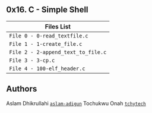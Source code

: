 ## 0x16. C - Simple Shell

| Files List |
| ------------ |
| `File 0 - 0-read_textfile.c` |
| `File 1 - 1-create_file.c` |
| `File 2 - 2-append_text_to_file.c` |
| `File 3 - 3-cp.c` |
| `File 4 - 100-elf_header.c` |


## Authors
Aslam Dhikrullahi [`aslam-adigun`](https://github.com/aslam-adigun)
Tochukwu Onah [`tchytech`](https://github.com/tchytech)
